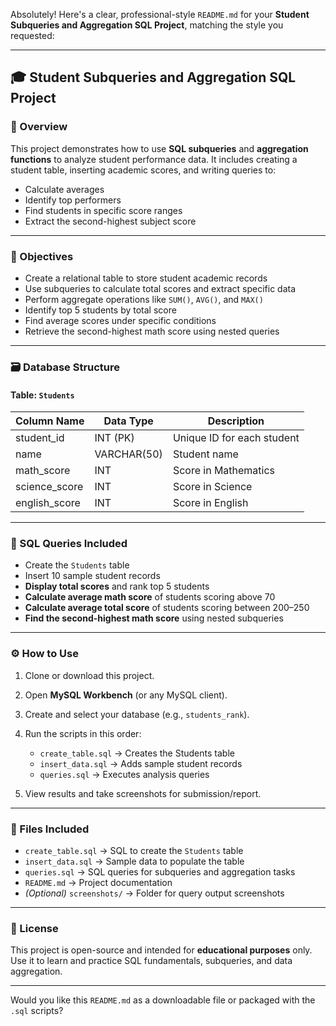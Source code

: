 Absolutely! Here's a clear, professional-style `README.md` for your **Student Subqueries and Aggregation SQL Project**, matching the style you requested:

---

## 🎓 Student Subqueries and Aggregation SQL Project

### 🧾 Overview

This project demonstrates how to use **SQL subqueries** and **aggregation functions** to analyze student performance data.
It includes creating a student table, inserting academic scores, and writing queries to:

* Calculate averages
* Identify top performers
* Find students in specific score ranges
* Extract the second-highest subject score

---

### 🎯 Objectives

* Create a relational table to store student academic records
* Use subqueries to calculate total scores and extract specific data
* Perform aggregate operations like `SUM()`, `AVG()`, and `MAX()`
* Identify top 5 students by total score
* Find average scores under specific conditions
* Retrieve the second-highest math score using nested queries

---

### 🗃️ Database Structure

#### Table: `Students`

| Column Name   | Data Type   | Description                |
| ------------- | ----------- | -------------------------- |
| student_id    | INT (PK)    | Unique ID for each student |
| name          | VARCHAR(50) | Student name               |
| math_score    | INT         | Score in Mathematics       |
| science_score | INT         | Score in Science           |
| english_score | INT         | Score in English           |

---

### 📌 SQL Queries Included

* Create the `Students` table
* Insert 10 sample student records
* **Display total scores** and rank top 5 students
* **Calculate average math score** of students scoring above 70
* **Calculate average total score** of students scoring between 200–250
* **Find the second-highest math score** using nested subqueries

---

### ⚙️ How to Use

1. Clone or download this project.
2. Open **MySQL Workbench** (or any MySQL client).
3. Create and select your database (e.g., `students_rank`).
4. Run the scripts in this order:

   * `create_table.sql` → Creates the Students table
   * `insert_data.sql` → Adds sample student records
   * `queries.sql` → Executes analysis queries
5. View results and take screenshots for submission/report.

---

### 📂 Files Included

* `create_table.sql` → SQL to create the `Students` table
* `insert_data.sql` → Sample data to populate the table
* `queries.sql` → SQL queries for subqueries and aggregation tasks
* `README.md` → Project documentation
* *(Optional)* `screenshots/` → Folder for query output screenshots

---

### 📄 License

This project is open-source and intended for **educational purposes** only.
Use it to learn and practice SQL fundamentals, subqueries, and data aggregation.

---

Would you like this `README.md` as a downloadable file or packaged with the `.sql` scripts?
